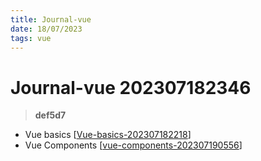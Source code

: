 ```yaml
---
title: Journal-vue
date: 18/07/2023
tags: vue
---
```


# **Journal-vue** 202307182346 
> **def5d7**

  

- Vue basics [[Vue-basics-202307182218]]
- Vue Components [[vue-components-202307190556]]


[//begin]: # "Autogenerated link references for markdown compatibility"
[Vue-basics-202307182218]: Vue-basics-202307182218 "Vue-basics"
[vue-components-202307190556]: vue-components-202307190556 "vue-components"
[//end]: # "Autogenerated link references"